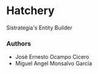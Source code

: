 # Hatchery
Sistrategia's Entity Builder

### Authors
- José Ernesto Ocampo Cicero
- Miguel Angel Monsalvo García
